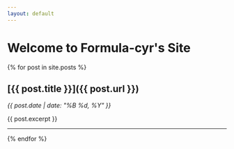 ```yaml
---
layout: default
---
```


# Welcome to Formula-cyr's Site

{% for post in site.posts %}
## [{{ post.title }}]({{ post.url }})
*{{ post.date | date: "%B %d, %Y" }}*

{{ post.excerpt }}

---
{% endfor %}
